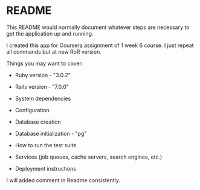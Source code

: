 # README

This README would normally document whatever steps are necessary to get the
application up and running.

I created this app for Coursera assignment of 1 week 6 course. I just repeat all commands but at new RoR version.

Things you may want to cover:

* Ruby version - "3.0.2"
* Rails version - "7.0.0"

* System dependencies

* Configuration

* Database creation 

* Database initialization - "pg"

* How to run the test suite

* Services (job queues, cache servers, search engines, etc.)

* Deployment instructions

I will added comment in Readme consistently.
